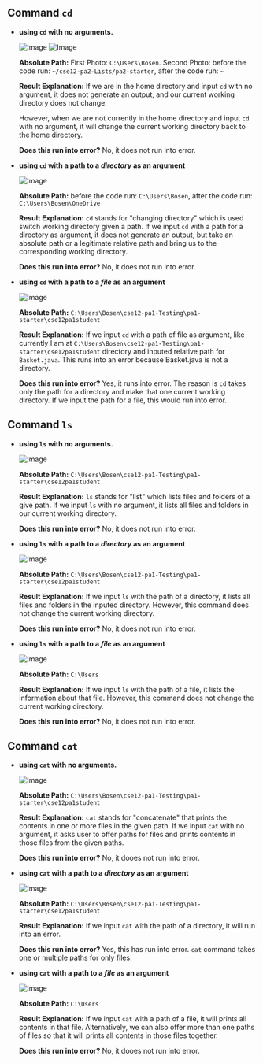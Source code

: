 Command `cd`
-----------

- **using `cd` with no arguments.**

  ![Image](example1.png)
  ![Image](example1_part2.png)

  **Absolute Path:** First Photo: `C:\Users\Bosen`. Second Photo: before the code run: `~/cse12-pa2-Lists/pa2-starter`, after the code run: `~`

  **Result Explanation:** If we are in the home directory and input `cd` with no argument, it does not generate an output, and our current working directory does not change.

  However, when we are not currently in the home directory and input `cd` with no argument, it will change the current working directory back to the home directory.

  **Does this run into error?** No, it does not run into error.

  

- **using `cd` with a path to a *directory* as an argument**

  ![Image](example2.png)

  **Absolute Path:** before the code run: `C:\Users\Bosen`, after the code run:  `C:\Users\Bosen\OneDrive`

  **Result Explanation:** `cd` stands for "changing directory" which is used switch working directory given a path. If we input `cd` with a path for a directory as argument, it does not generate an output, but take an absolute path or a legitimate relative path and bring us to the corresponding working directory.
  
  **Does this run into error?** No, it does not run into error.

  

- **using `cd` with a path to a *file* as an argument**

  ![Image](example3n.png)

  **Absolute Path:** `C:\Users\Bosen\cse12-pa1-Testing\pa1-starter\cse12pa1student`

  **Result Explanation:** If we input `cd` with a path of file as argument, like currently I am at `C:\Users\Bosen\cse12-pa1-Testing\pa1-starter\cse12pa1student` directory and inputed relative path for `Basket.java`. This runs into an error because Basket.java is not a directory.

  **Does this run into error?** Yes, it runs into error. The reason is `cd` takes only the path for a directory and make that one current working directory. If we input the path for a file, this would run into error.
  
Command `ls`
----------

- **using `ls` with no arguments.**

  ![Image](example4.png)

  **Absolute Path:** `C:\Users\Bosen\cse12-pa1-Testing\pa1-starter\cse12pa1student`

  **Result Explanation:** `ls` stands for "list" which lists files and folders of a give path. If we input `ls` with no argument, it lists all files and folders in our current working directory.

  **Does this run into error?** No, it does not run into error.

  

- **using `ls` with a path to a *directory* as an argument**

  ![Image](example5.png)

  **Absolute Path:** `C:\Users\Bosen\cse12-pa1-Testing\pa1-starter\cse12pa1student`

  **Result Explanation:** If we input `ls` with the path of a directory, it lists all files and folders in the inputed directory. However, this command does not change the current working directory.

  **Does this run into error?** No, it does not run into error.

  

- **using `ls` with a path to a *file* as an argument**

  ![Image](example6.png)

  **Absolute Path:**  `C:\Users`

  **Result Explanation:** If we input `ls` with the path of a file, it lists the information about that file. However, this command does not change the current working directory.

  **Does this run into error?** No, it does not run into error.
  
Command `cat`
-----------

- **using `cat` with no arguments.**

  ![Image](example7.png)

  **Absolute Path:** `C:\Users\Bosen\cse12-pa1-Testing\pa1-starter\cse12pa1student`

  **Result Explanation:** `cat` stands for "concatenate" that prints the contents in one or more files in the given path. If we input `cat` with no argument, it asks user to offer paths for files and prints contents in those files from the given paths.

  **Does this run into error?** No, it dooes not run into error.

  

- **using `cat` with a path to a *directory* as an argument**

  ![Image](example9.png)

  **Absolute Path:** `C:\Users\Bosen\cse12-pa1-Testing\pa1-starter\cse12pa1student`

  **Result Explanation:**  If we input `cat` with the path of a directory, it will run into an error.

  **Does this run into error?** Yes, this has run into error. `cat` command takes one or multiple paths for only files. 

  

- **using `cat` with a path to a *file* as an argument**

  ![Image](example8.png)

  **Absolute Path:** `C:\Users`

  **Result Explanation:** If we input `cat` with a path of a file, it will prints all contents in that file. Alternatively, we can also offer more than one paths of files so that it will prints all contents in those files together.

  **Does this run into error?** No, it dooes not run into error.

